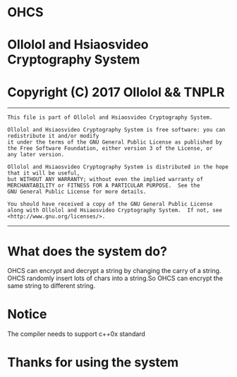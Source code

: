 # OHCS
# Ollolol and Hsiaosvideo Cryptography System
# Copyright (C) 2017 Ollolol && TNPLR
---------------------------------------------------------------------------------------------------------------
    This file is part of Ollolol and Hsiaosvideo Cryptography System.

    Ollolol and Hsiaosvideo Cryptography System is free software: you can redistribute it and/or modify
    it under the terms of the GNU General Public License as published by
    the Free Software Foundation, either version 3 of the License, or
    any later version.

    Ollolol and Hsiaosvideo Cryptography System is distributed in the hope that it will be useful,
    but WITHOUT ANY WARRANTY; without even the implied warranty of
    MERCHANTABILITY or FITNESS FOR A PARTICULAR PURPOSE.  See the
    GNU General Public License for more details.

    You should have received a copy of the GNU General Public License
    along with Ollolol and Hsiaosvideo Cryptography System.  If not, see <http://www.gnu.org/licenses/>.
---------------------------------------------------------------------------------------------------------------
# What does the system do?

OHCS can encrypt and decrypt a string by changing the carry of a string. OHCS randomly insert lots of chars
into a string.So OHCS can encrypt the same string to different string.
# Notice
The compiler needs to support c++0x standard
# Thanks for using the system
